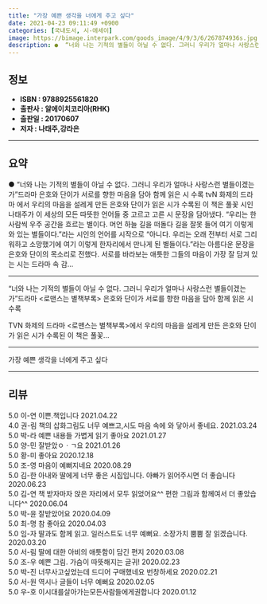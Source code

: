 ```yaml
---
title: "가장 예쁜 생각을 너에게 주고 싶다"
date: 2021-04-23 09:11:49 +0900
categories: [국내도서, 시-에세이]
image: https://bimage.interpark.com/goods_image/4/9/3/6/267874936s.jpg
description: ●  “너와 나는 기적의 별들이 아닐 수 없다. 그러니 우리가 얼마나 사랑스런 별들이겠는가”드라마  은호와 단이가 서로를 향한 마음을 담아 함께 읽은 시 수록 tvN 화제의 드라마 에서 우리의 마음을 설레게 만든 은호와 단이가 읽은 시가 수록된 이 책은 풀꽃 시인 나태주가 이 세상의 모든 따뜻한 언어들 
---
```


## **정보**

- **ISBN : 9788925561820**
- **출판사 : 알에이치코리아(RHK)**
- **출판일 : 20170607**
- **저자 : 나태주,강라은**

------



## **요약**

●  “너와 나는 기적의 별들이 아닐 수 없다. 그러니 우리가 얼마나 사랑스런 별들이겠는가”드라마  은호와 단이가 서로를 향한 마음을 담아 함께 읽은 시 수록 tvN 화제의 드라마 에서 우리의 마음을 설레게 만든 은호와 단이가 읽은 시가 수록된 이 책은 풀꽃 시인 나태주가 이 세상의 모든 따뜻한 언어들 중 고르고 고른 시 문장을 담아냈다. “우리는 한 사람씩 우주 공간을 흐르는 별이다. 머언 하늘 길을 떠돌다 길을 잘못 들어 여기 이렇게 와 있는 별들이다.”라는 시인의 언어를 시작으로 “아니다. 우리는 오래 전부터 서로 그리워하고 소망했기에 여기 이렇게 한자리에서 만나게 된 별들이다.”라는 아름다운 문장을 은호와 단이의 목소리로 전했다. 서로를 바라보는 애틋한 그들의 마음이 가장 잘 담겨 있는 시는 드라마 속 감...

------

“너와 나는 기적의 별들이 아닐 수 없다.
그러니 우리가 얼마나 사랑스런 별들이겠는가”드라마 &lt;로맨스는 별책부록&gt; 은호와 단이가 
서로를 향한 마음을 담아 함께 읽은 시 수록 

TVN 화제의 드라마 &lt;로맨스는 별책부록&gt;에서 우리의 마음을 설레게 만든 은호와 단이가 읽은 시가 수록된 이 책은 풀꽃... 

------


가장 예쁜 생각을 너에게 주고 싶다 

------


## **리뷰** 

5.0 이-연 이쁜.책입니다 2021.04.22 <br/>4.0 권-림 책의 삽화그림도 너무 예쁘고,시도 마음 속에 와 닿아서 좋네요. 2021.03.24 <br/>5.0 박-라 예쁜 내용들 가볍게 읽기 좋아요  2021.01.27 <br/>5.0 양-민 잘받았ㅇㆍㄱ요 2021.01.26 <br/>5.0 황-미 좋아요 2020.12.18 <br/>5.0 조-영 마음이 예뻐지네요 2020.08.29 <br/>5.0 김-한 아내와 딸에게 너무 좋은 시집입니다. 
아빠가 읽어주시면 더 좋습니다  2020.06.23 <br/>5.0 김-연 책 받자마자 앉은 자리에서 모두 읽었어요^^ 편한 그림과 함께여서 더 좋았습니다^^ 2020.06.04 <br/>5.0 박-윤 잘받았어요 2020.04.09 <br/>5.0 최-명 참 좋아요 2020.04.03 <br/>5.0 임-자 딸과도 함께 읽고. 일러스트도 너무 예뻐요. 소장가치 뿜뿜 잘 읽겠습니다. 2020.03.20 <br/>5.0 서-림 딸에 대한 아비의 애틋함이 담긴 편지 2020.03.08 <br/>5.0 조-우 예쁜 그림. 가슴이 따뜻해지는 글귀! 2020.02.23 <br/>5.0 박-진 너무사고싶었는데  드디어 구매했네요  번창하세요 2020.02.21 <br/>5.0 서-원 역시나 글들이 너무 예뻐요 2020.02.05 <br/>5.0 우-호 이시대를살아가는모든사람들에게권합니다 2020.01.12 <br/>